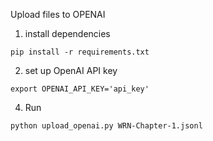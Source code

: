 Upload files to OPENAI

1. install dependencies
```
pip install -r requirements.txt
```
2. set up OpenAI API key
```
export OPENAI_API_KEY='api_key'
```

4. Run
```
python upload_openai.py WRN-Chapter-1.jsonl
```